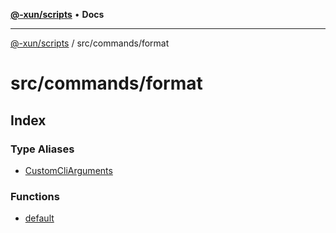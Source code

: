 [**@-xun/scripts**](../../../README.md) • **Docs**

***

[@-xun/scripts](../../../README.md) / src/commands/format

# src/commands/format

## Index

### Type Aliases

- [CustomCliArguments](type-aliases/CustomCliArguments.md)

### Functions

- [default](functions/default.md)
